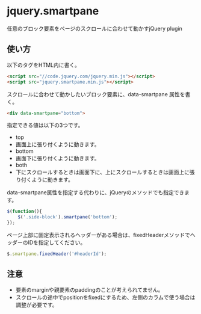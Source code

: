 # jquery.smartpane

任意のブロック要素をページのスクロールに合わせて動かすjQuery plugin


## 使い方

以下のタグをHTML内に書く。

```html
<script src="//code.jquery.com/jquery.min.js"></script>
<script src="jquery.smartpane.min.js"></script>
```

スクロールに合わせて動かしたいブロック要素に、data-smartpane 属性を書く。

```html
<div data-smartpane="bottom">
```

指定できる値は以下の3つです。

- top
 - 画面上に張り付くように動きます。
- bottom
 - 画面下に張り付くように動きます。
- both
 - 下にスクロールするときは画面下に、上にスクロールするときは画面上に張り付くように動きます。

data-smartpane属性を指定する代わりに、jQueryのメソッドでも指定できます。

```javascript
$(function(){
    $('.side-block').smartpane('bottom');
});
```

ページ上部に固定表示されるヘッダーがある場合は、fixedHeaderメソッドでヘッダーのIDを指定してください。

```javascript
$.smartpane.fixedHeader('#headerId');
```

## 注意

- 要素のmarginや親要素のpaddingのことが考えられてません。
- スクロールの途中でpositionをfixedにするため、左側のカラムで使う場合は調整が必要です。

